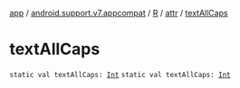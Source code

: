 [app](../../../index.md) / [android.support.v7.appcompat](../../index.md) / [R](../index.md) / [attr](index.md) / [textAllCaps](.)

# textAllCaps

`static val textAllCaps: `[`Int`](https://kotlinlang.org/api/latest/jvm/stdlib/kotlin/-int/index.html)
`static val textAllCaps: `[`Int`](https://kotlinlang.org/api/latest/jvm/stdlib/kotlin/-int/index.html)